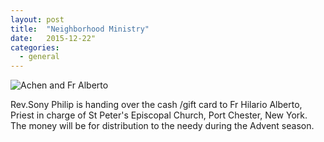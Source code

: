 ```yaml
---
layout: post
title:  "Neighborhood Ministry"
date:   2015-12-22"
categories: 
  - general
---
```


![Achen and Fr Alberto](http://ebenezermarthomachurch.org/img/nhoodministry-12-22-15.jpg)

Rev.Sony Philip is handing over the cash /gift card to Fr Hilario Alberto, Priest in charge of St Peter's Episcopal Church, Port Chester, New York.  The money will be for distribution to the needy during the Advent season. 